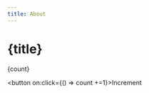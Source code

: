 ```yaml
---
title: About
---
```


# {title}

<script>
    let count = 10
</script>

{count}

<button on:click={() => count +=1}>Increment</button>

